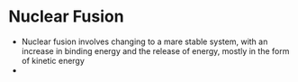 # Nuclear Fusion
- Nuclear fusion involves changing to a mare stable system, with an increase in binding energy and the release of energy, mostly in the form of kinetic energy
- 